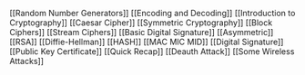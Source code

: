 [[Random Number Generators]]
[[Encoding and Decoding]]
[[Introduction to Cryptography]]
[[Caesar Cipher]]
[[Symmetric Cryptography]]
[[Block Ciphers]]
[[Stream Ciphers]]
[[Basic Digital Signature]]
[[Asymmetric]]
[[RSA]]
[[Diffie-Hellman]]
[[HASH]]
[[MAC MIC MID]]
[[Digital Signature]]
[[Public Key Certificate]]
[[Quick Recap]]
[[Deauth Attack]]
[[Some Wireless Attacks]]

